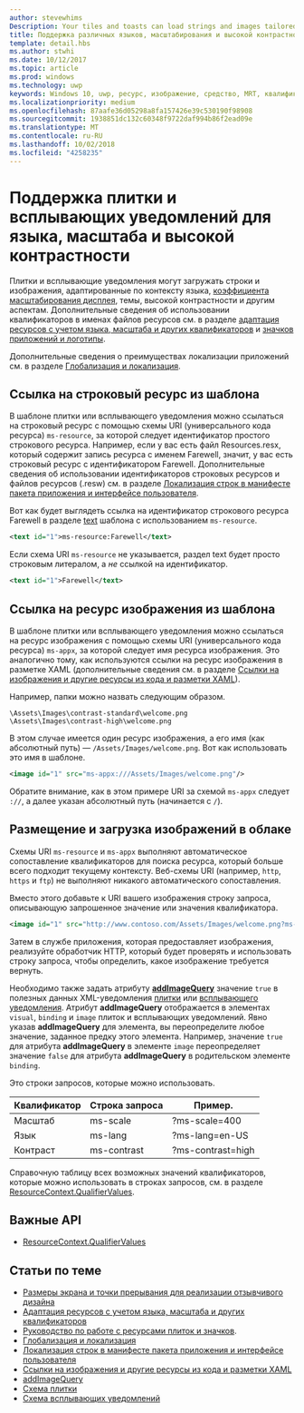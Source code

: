 ```yaml
---
author: stevewhims
Description: Your tiles and toasts can load strings and images tailored for display language, display scale factor, high contrast, and other runtime contexts.
title: Поддержка различных языков, масштабирования и высокой контрастности в плитках и всплывающих уведомлениях
template: detail.hbs
ms.author: stwhi
ms.date: 10/12/2017
ms.topic: article
ms.prod: windows
ms.technology: uwp
keywords: Windows 10, uwp, ресурс, изображение, средство, MRT, квалификатор
ms.localizationpriority: medium
ms.openlocfilehash: 87aafe36d05298a8fa157426e39c530190f98908
ms.sourcegitcommit: 1938851dc132c60348f9722daf994b86f2ead09e
ms.translationtype: MT
ms.contentlocale: ru-RU
ms.lasthandoff: 10/02/2018
ms.locfileid: "4258235"
---
```

# <a name="tile-and-toast-notification-support-for-language-scale-and-high-contrast"></a>Поддержка плитки и всплывающих уведомлений для языка, масштаба и высокой контрастности

Плитки и всплывающие уведомления могут загружать строки и изображения, адаптированные по контексту языка, [коэффициента масштабирования дисплея](../../layout/screen-sizes-and-breakpoints-for-responsive-design.md), темы, высокой контрастности и другим аспектам. Дополнительные сведения об использовании квалификаторов в именах файлов ресурсов см. в разделе [адаптация ресурсов с учетом языка, масштаба и других квалификаторов](../../../app-resources/tailor-resources-lang-scale-contrast.md) и [значков приложений и логотипы](/windows/uwp/design/style/app-icons-and-logos).

Дополнительные сведения о преимуществах локализации приложений см. в разделе [Глобализация и локализация](../../globalizing/globalizing-portal.md).

## <a name="refer-to-a-string-resource-from-a-template"></a>Ссылка на строковый ресурс из шаблона

В шаблоне плитки или всплывающего уведомления можно ссылаться на строковый ресурс с помощью схемы URI (универсального кода ресурса) `ms-resource`, за которой следует идентификатор простого строкового ресурса. Например, если у вас есть файл Resources.resx, который содержит запись ресурса с именем Farewell, значит, у вас есть строковый ресурс с идентификатором Farewell. Дополнительные сведения об использовании идентификаторов строковых ресурсов и файлов ресурсов (.resw) см. в разделе [Локализация строк в манифесте пакета приложения и интерфейсе пользователя](../../../app-resources/localize-strings-ui-manifest.md).

Вот как будет выглядеть ссылка на идентификатор строкового ресурса Farewell в разделе [text](/uwp/schemas/tiles/tilesschema/element-text?branch=live) шаблона с использованием `ms-resource`.

```xml
<text id="1">ms-resource:Farewell</text>
```

Если схема URI `ms-resource` не указывается, раздел text будет просто строковым литералом, а *не* ссылкой на идентификатор.

```xml
<text id="1">Farewell</text>
```

## <a name="refer-to-an-image-resource-from-a-template"></a>Ссылка на ресурс изображения из шаблона

В шаблоне плитки или всплывающего уведомления можно ссылаться на ресурс изображения с помощью схемы URI (универсального кода ресурса) `ms-appx`, за которой следует имя ресурса изображения. Это аналогично тому, как используются ссылки на ресурс изображения в разметке XAML (дополнительные сведения см. в разделе [Ссылки на изображения и другие ресурсы из кода и разметки XAML](../../../app-resources/images-tailored-for-scale-theme-contrast.md#reference-an-image-or-other-asset-from-xaml-markup-and-code)).

Например, папки можно назвать следующим образом.

```
\Assets\Images\contrast-standard\welcome.png
\Assets\Images\contrast-high\welcome.png
```

В этом случае имеется один ресурс изображения, а его имя (как абсолютный путь) — `/Assets/Images/welcome.png`. Вот как использовать это имя в шаблоне.

```xml
<image id="1" src="ms-appx:///Assets/Images/welcome.png"/>
```

Обратите внимание, как в этом примере URI за схемой `ms-appx` следует `://`, а далее указан абсолютный путь (начинается с `/`).

## <a name="hosting-and-loading-images-in-the-cloud"></a>Размещение и загрузка изображений в облаке

Схемы URI `ms-resource` и `ms-appx` выполняют автоматическое сопоставление квалификаторов для поиска ресурса, который больше всего подходит текущему контексту. Веб-схемы URI (например, `http`, `https` и `ftp`) не выполняют никакого автоматического сопоставления.

Вместо этого добавьте к URI вашего изображения строку запроса, описывающую запрошенное значение или значения квалификатора.

```xml
<image id="1" src="http://www.contoso.com/Assets/Images/welcome.png?ms-lang=en-US"/>
```

Затем в службе приложения, которая предоставляет изображения, реализуйте обработчик HTTP, который будет проверять и использовать строку запроса, чтобы определить, какое изображение требуется вернуть.

Необходимо также задать атрибуту [**addImageQuery**](/uwp/schemas/tiles/tilesschema/element-visual?branch=live) значение `true` в полезных данных XML-уведомления [плитки](/uwp/schemas/tiles/tilesschema/schema-root?branch=live) или [всплывающего уведомления](/uwp/schemas/tiles/toastschema/schema-root?branch=live). Атрибут **addImageQuery** отображается в элементах `visual`, `binding` и `image` плиток и всплывающих уведомлений. Явно указав **addImageQuery** для элемента, вы переопределите любое значение, заданное предку этого элемента. Например, значение `true` для атрибута **addImageQuery** в элементе `image` переопределяет значение `false` для атрибута **addImageQuery** в родительском элементе `binding`.

Это строки запросов, которые можно использовать.

| Квалификатор | Строка запроса | Пример. |
| --------- | ------------ | ------- |
| Масштаб | ms-scale | ?ms-scale=400 |
| Язык | ms-lang | ?ms-lang=en-US |
| Контраст | ms-contrast | ?ms-contrast=high |

Справочную таблицу всех возможных значений квалификаторов, которые можно использовать в строках запросов, см. в разделе [ResourceContext.QualifierValues](/uwp/api/windows.applicationmodel.resources.core.resourcecontext.QualifierValues).

## <a name="important-apis"></a>Важные API

* [ResourceContext.QualifierValues](/uwp/api/windows.applicationmodel.resources.core.resourcecontext.QualifierValues)

## <a name="related-topics"></a>Статьи по теме

* [Размеры экрана и точки прерывания для реализации отзывчивого дизайна](../../layout/screen-sizes-and-breakpoints-for-responsive-design.md)
* [Адаптация ресурсов с учетом языка, масштаба и других квалификаторов](../../../app-resources/tailor-resources-lang-scale-contrast.md)
* [Руководство по работе с ресурсами плиток и значков](app-assets.md).
* [Глобализация и локализация](../../globalizing/globalizing-portal.md)
* [Локализация строк в манифесте пакета приложения и интерфейсе пользователя](../../../app-resources/localize-strings-ui-manifest.md)
* [Ссылки на изображения и другие ресурсы из кода и разметки XAML](../../../app-resources/images-tailored-for-scale-theme-contrast.md)
* [addImageQuery](/uwp/schemas/tiles/tilesschema/element-visual?branch=live)
* [Схема плитки](/uwp/schemas/tiles/tilesschema/schema-root?branch=live)
* [Схема всплывающих уведомлений](/uwp/schemas/tiles/toastschema/schema-root?branch=live)
